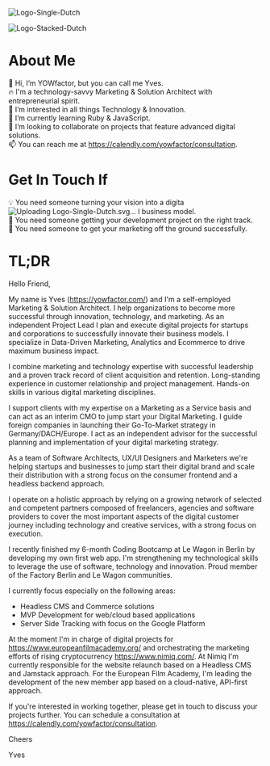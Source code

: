 
![Logo-Single-Dutch](https://user-images.githubusercontent.com/26528183/233310609-fa2d4a23-3d76-41c5-bd35-f16a74753bb5.svg)

![Logo-Stacked-Dutch](https://user-images.githubusercontent.com/26528183/233315105-92878906-af33-45ae-9af6-ad5d50572d0c.svg)


# About Me

🤘 Hi, I’m YOWfactor, but you can call me Yves.  
🔥 I'm a technology-savvy Marketing & Solution Architect with entrepreneurial spirit.  
👀 I’m interested in all things Technology & Innovation.  
🌱 I’m currently learning Ruby & JavaScript.  
💞️ I’m looking to collaborate on projects that feature advanced digital solutions.  
📫 You can reach me at https://calendly.com/yowfactor/consultation.  

# Get In Touch If

💡 You need someone turning your vision into a digita![Uploading Logo-Single-Dutch.svg…]()
l business model.  
💾 You need someone getting your development project on the right track.  
🚀 You need someone to get your marketing off the ground successfully.  

# TL;DR

Hello Friend,

My name is Yves (https://yowfactor.com/) and I'm a self-employed Marketing & Solution Architect. I help organizations to become more successful through innovation, technology, and marketing. As an independent Project Lead I plan and execute digital projects for startups and corporations to successfully innovate their business models. I specialize in Data-Driven Marketing, Analytics and Ecommerce to drive maximum business impact.

I combine marketing and technology expertise with successful leadership and a proven track record of client acquisition and retention. Long-standing experience in customer relationship and project management. Hands-on skills in various digital marketing disciplines.

I support clients with my expertise on a Marketing as a Service basis and can act as an interim CMO to jump start your Digital Marketing. I guide foreign companies in launching their Go-To-Market strategy in Germany/DACH/Europe. I act as an independent advisor for the successful planning and implementation of your digital marketing strategy.

As a team of Software Architects, UX/UI Designers and Marketers we're helping startups and businesses to jump start their digital brand and scale their distribution with a strong focus on the consumer frontend and a headless backend approach.

I operate on a holistic approach by relying on a growing network of selected and competent partners composed of freelancers, agencies and software providers to cover the most important aspects of the digital customer journey including technology and creative services, with a strong focus on execution.

I recently finished my 6-month Coding Bootcamp at Le Wagon in Berlin by developing my own first web app. I'm strengthening my technological skills to leverage the use of software, technology and innovation. Proud member of the Factory Berlin and Le Wagon communities.

I currently focus especially on the following areas:

- Headless CMS and Commerce solutions
- MVP Development for web/cloud based applications
- Server Side Tracking with focus on the Google Platform

At the moment I'm in charge of digital projects for https://www.europeanfilmacademy.org/ and orchestrating the marketing efforts of rising cryptocurrency https://www.nimiq.com/. At Nimiq I'm currently responsible for the website relaunch based on a Headless CMS and Jamstack approach. For the European Film Academy, I'm leading the development of the new member app based on a cloud-native, API-first approach.

If you're interested in working together, please get in touch to discuss your projects further. You can schedule a consultation at https://calendly.com/yowfactor/consultation.

Cheers

Yves

<!---
YOWfactor/YOWfactor is a ✨ special ✨ repository because its `README.md` (this file) appears on your GitHub profile.
You can click the Preview link to take a look at your changes.
--->
